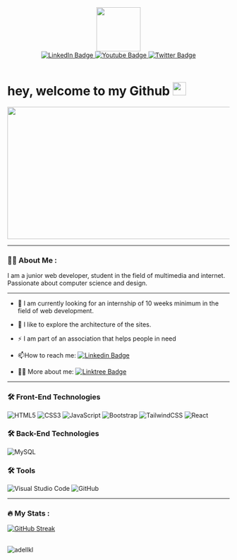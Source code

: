 
<div id="header" align="center">
  <img src="https://media.giphy.com/media/M9gbBd9nbDrOTu1Mqx/giphy.gif" width="100"/>
</div>
<div  align="center" id="badges">
  <a href="https://www.linkedin.com/in/adel-loukal-257541221/">
    <img src="https://img.shields.io/badge/LinkedIn-blue?style=for-the-badge&logo=linkedin&logoColor=white" alt="LinkedIn Badge"/>
  </a>
  <a href="https://www.youtube.com/@adelloukal6626">
    <img src="https://img.shields.io/badge/YouTube-red?style=for-the-badge&logo=youtube&logoColor=white" alt="Youtube Badge"/>
  </a>
  <a href="https://twitter.com/dedel_75">
    <img src="https://img.shields.io/badge/Twitter-blue?style=for-the-badge&logo=twitter&logoColor=white" alt="Twitter Badge"/>
  </a>
</div>
<p  align="center">
<img  src="https://komarev.com/ghpvc/?username=adellkl&style=flat-square&color=blue" alt=""/>
</p>
<h1>
  hey, welcome to my Github
  <img src="https://media.giphy.com/media/hvRJCLFzcasrR4ia7z/giphy.gif" width="30px"/>
</h1>

<div align="center">
  <img src="http://aloukal.alwaysdata.net/wp-content/uploads/2022/11/DearUntidyAzurevasesponge-size_restricted.gif" width="600" height="300"/>
</div>

---

### :man_technologist: About Me : 

I am a junior web developer, student in the field of multimedia and internet. Passionate about computer science and design. 

---

- :telescope: I am currently looking for an internship of 10 weeks minimum in the field of web development.

- :seedling: I like to explore the architecture of the sites.

- :zap: I am part of an association that helps people in need  

- :mailbox:How to reach me: [![Linkedin Badge](https://img.shields.io/badge/-linkedin-blue?style=flat&logo=Linkedin&logoColor=white)](https://www.linkedin.com/in/adel-loukal-257541221/)

- ✌🏻 More about me: [![Linktree Badge](https://img.shields.io/badge/-linktree-blue?style=flat&logo=Linktree&logoColor=white)](https://linktr.ee/adel.loukal)

---

### :hammer_and_wrench: Front-End Technologies 


  
 ![HTML5](https://img.shields.io/badge/html5-%23E34F26.svg?style=for-the-badge&logo=html5&logoColor=white)
![CSS3](https://img.shields.io/badge/css3-%231572B6.svg?style=for-the-badge&logo=css3&logoColor=white)
![JavaScript](https://img.shields.io/badge/javascript-%23323330.svg?style=for-the-badge&logo=javascript&logoColor=%23F7DF1E) 
![Bootstrap](https://img.shields.io/badge/bootstrap-%23563D7C.svg?style=for-the-badge&logo=bootstrap&logoColor=white)
![TailwindCSS](https://img.shields.io/badge/tailwindcss-%2338B2AC.svg?style=for-the-badge&logo=tailwind-css&logoColor=white) 
![React](https://img.shields.io/badge/react-%2320232a.svg?style=for-the-badge&logo=react&logoColor=%2361DAFB)

### :hammer_and_wrench: Back-End Technologies 
 
 ![MySQL](https://img.shields.io/badge/mysql-%2300f.svg?style=for-the-badge&logo=mysql&logoColor=white) 
 
 
 ### :hammer_and_wrench: Tools  
 ![Visual Studio Code](https://img.shields.io/badge/Visual%20Studio%20Code-0078d7.svg?style=for-the-badge&logo=visual-studio-code&logoColor=white)
![GitHub](https://img.shields.io/badge/github-%23121011.svg?style=for-the-badge&logo=github&logoColor=white)
 
---

### :fire: My Stats :

[![GitHub Streak](http://github-readme-streak-stats.herokuapp.com?user=adellkl&theme=dark&background=000000)](https://git.io/streak-stats) <br> <br>
  
<p><img align="left" src="https://github-readme-stats.vercel.app/api/top-langs?username=adellkl&show_icons=true&locale=en&layout=compact" alt="adellkl" /></p> <br> <br>

